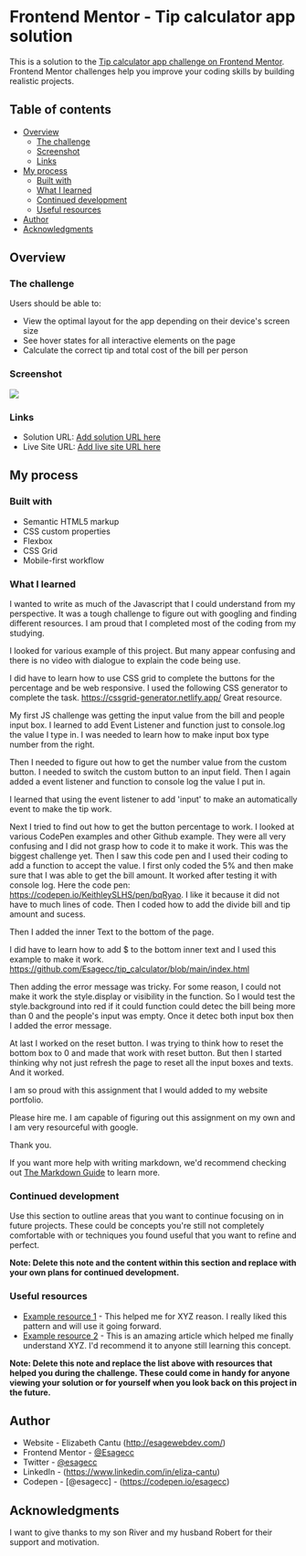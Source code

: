 # Frontend Mentor - Tip calculator app solution

This is a solution to the [Tip calculator app challenge on Frontend Mentor](https://www.frontendmentor.io/challenges/tip-calculator-app-ugJNGbJUX). Frontend Mentor challenges help you improve your coding skills by building realistic projects.

## Table of contents

- [Overview](#overview)
  - [The challenge](#the-challenge)
  - [Screenshot](#screenshot)
  - [Links](#links)
- [My process](#my-process)
  - [Built with](#built-with)
  - [What I learned](#what-i-learned)
  - [Continued development](#continued-development)
  - [Useful resources](#useful-resources)
- [Author](#author)
- [Acknowledgments](#acknowledgments)


## Overview

### The challenge

Users should be able to:

- View the optimal layout for the app depending on their device's screen size
- See hover states for all interactive elements on the page
- Calculate the correct tip and total cost of the bill per person

### Screenshot

![](./screenshot.jpg)




### Links

- Solution URL: [Add solution URL here](https://your-solution-url.com)
- Live Site URL: [Add live site URL here](https://your-live-site-url.com)

## My process

### Built with

- Semantic HTML5 markup
- CSS custom properties
- Flexbox
- CSS Grid
- Mobile-first workflow


### What I learned

I wanted to write as much of the Javascript that I could understand from my perspective. It was a tough challenge to figure out with googling and finding different resources. I am proud that I completed most of the coding from my studying.

I looked for various example of this project. But many appear confusing and there is no video with dialogue to explain the code being use. 

I did have to learn how to use CSS grid to complete the buttons for the percentage and be web responsive. I used the following CSS generator to complete the task. https://cssgrid-generator.netlify.app/ Great resource.

My first JS challenge was getting the input value from the bill and people input box. I learned to add Event Listener and function just to console.log the value I type in. I was needed to learn how to make input box type number from the right. 

Then I needed to figure out how to get the number value from the custom button. I needed to switch the custom button to an input field. Then I again added a event listener and function to console log the value I put in. 

I learned that using the event listener to add 'input' to make an automatically event to make the tip work. 

Next I tried to find out how to get the button percentage to work. I looked at various CodePen examples and other Github example. They were all very confusing and I did not grasp how to code it to make it work. This was the biggest challenge yet. Then I saw this code pen and I used their coding to add a function to accept the value. I first only coded the 5% and then make sure that I was able to get the bill amount. It worked after testing it with console log. Here the code pen: https://codepen.io/KeithleySLHS/pen/bqRyao. I like it because it did not have to much lines of code. 
Then I coded how to add the divide bill and tip amount and sucess. 

Then I added the inner Text to the bottom of the page.

I did have to learn how to add $ to the bottom inner text and I used this example to make it work. https://github.com/Esagecc/tip_calculator/blob/main/index.html

Then adding the error message was tricky. For some reason, I could not make it work the style.display or visibility in the function. So I would test the style.background into red if it could function could detec the bill being more than 0 and the people's input was empty. Once it detec both input box then I added the error message. 

At last I worked on the reset button. I was trying to think how to reset the bottom box to 0 and made that work with reset button. But then I started thinking why not just refresh the page to reset all the input boxes and texts. And it worked. 

I am so proud with this assignment that I would added to my website portfolio.

Please hire me. I am capable of figuring out this assignment on my own and I am very resourceful with google. 

Thank you. 



If you want more help with writing markdown, we'd recommend checking out [The Markdown Guide](https://www.markdownguide.org/) to learn more.


### Continued development

Use this section to outline areas that you want to continue focusing on in future projects. These could be concepts you're still not completely comfortable with or techniques you found useful that you want to refine and perfect.

**Note: Delete this note and the content within this section and replace with your own plans for continued development.**

### Useful resources

- [Example resource 1](https://www.example.com) - This helped me for XYZ reason. I really liked this pattern and will use it going forward.
- [Example resource 2](https://www.example.com) - This is an amazing article which helped me finally understand XYZ. I'd recommend it to anyone still learning this concept.

**Note: Delete this note and replace the list above with resources that helped you during the challenge. These could come in handy for anyone viewing your solution or for yourself when you look back on this project in the future.**

## Author

- Website - Elizabeth Cantu (http://esagewebdev.com/)
- Frontend Mentor - [@Esagecc](https://www.frontendmentor.io/profile/Esagecc)
- Twitter - [@esagecc](https://twitter.com/esagecc)
- LinkedIn - (https://www.linkedin.com/in/eliza-cantu)
- Codepen - [@esagecc] - (https://codepen.io/esagecc)

## Acknowledgments

I want to give thanks to my son River and my husband Robert for their support and motivation. 
